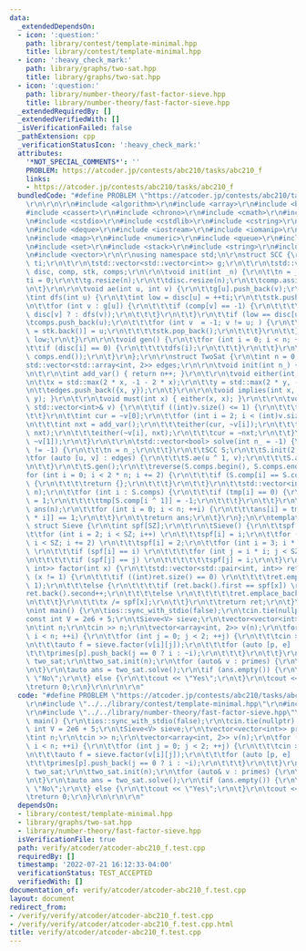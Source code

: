 ```yaml
---
data:
  _extendedDependsOn:
  - icon: ':question:'
    path: library/contest/template-minimal.hpp
    title: library/contest/template-minimal.hpp
  - icon: ':heavy_check_mark:'
    path: library/graphs/two-sat.hpp
    title: library/graphs/two-sat.hpp
  - icon: ':question:'
    path: library/number-theory/fast-factor-sieve.hpp
    title: library/number-theory/fast-factor-sieve.hpp
  _extendedRequiredBy: []
  _extendedVerifiedWith: []
  _isVerificationFailed: false
  _pathExtension: cpp
  _verificationStatusIcon: ':heavy_check_mark:'
  attributes:
    '*NOT_SPECIAL_COMMENTS*': ''
    PROBLEM: https://atcoder.jp/contests/abc210/tasks/abc210_f
    links:
    - https://atcoder.jp/contests/abc210/tasks/abc210_f
  bundledCode: "#define PROBLEM \"https://atcoder.jp/contests/abc210/tasks/abc210_f\"\
    \r\n\r\n\r\n#include <algorithm>\r\n#include <array>\r\n#include <bitset>\r\n\
    #include <cassert>\r\n#include <chrono>\r\n#include <cmath>\r\n#include <complex>\r\
    \n#include <cstdio>\r\n#include <cstdlib>\r\n#include <cstring>\r\n#include <ctime>\r\
    \n#include <deque>\r\n#include <iostream>\r\n#include <iomanip>\r\n#include <list>\r\
    \n#include <map>\r\n#include <numeric>\r\n#include <queue>\r\n#include <random>\r\
    \n#include <set>\r\n#include <stack>\r\n#include <string>\r\n#include <unordered_map>\r\
    \n#include <vector>\r\n\r\nusing namespace std;\n\r\nstruct SCC {\r\n\tint n,\
    \ ti;\r\n\t\r\n\tstd::vector<std::vector<int>> g;\r\n\t\r\n\tstd::vector<int>\
    \ disc, comp, stk, comps;\r\n\r\n\tvoid init(int _n) {\r\n\t\tn = _n;\r\n\t\t\
    ti = 0;\r\n\t\tg.resize(n);\r\n\t\tdisc.resize(n);\r\n\t\tcomp.assign(n, -1);\r\
    \n\t}\r\n\r\n\tvoid ae(int u, int v) {\r\n\t\tg[u].push_back(v);\r\n\t}\r\n\r\n\
    \tint dfs(int u) {\r\n\t\tint low = disc[u] = ++ti;\r\n\t\tstk.push_back(u);\r\
    \n\t\tfor (int v : g[u]) {\r\n\t\t\tif (comp[v] == -1) {\r\n\t\t\t\tlow = std::min(low,\
    \ disc[v] ? : dfs(v));\r\n\t\t\t}\r\n\t\t}\r\n\t\tif (low == disc[u]) {\r\n\t\t\
    \tcomps.push_back(u);\r\n\t\t\tfor (int v  = -1; v != u; ) {\r\n\t\t\t\tcomp[v\
    \ = stk.back()] = u;\r\n\t\t\t\tstk.pop_back();\r\n\t\t\t}\r\n\t\t}\r\n\t\treturn\
    \ low;\r\n\t}\r\n\r\n\tvoid gen() {\r\n\t\tfor (int i = 0; i < n; ++i) {\r\n\t\
    \t\tif (disc[i] == 0) {\r\n\t\t\t\tdfs(i);\r\n\t\t\t}\r\n\t\t}\r\n\t\treverse(comps.begin(),\
    \ comps.end());\r\n\t}\r\n};\r\n\r\nstruct TwoSat {\r\n\tint n = 0;\r\n\t\r\n\t\
    std::vector<std::array<int, 2>> edges;\r\n\r\n\tvoid init(int n_) { n = n_; }\r\
    \n\t\r\n\tint add_var() { return n++; }\r\n\t\r\n\tvoid either(int x, int y) {\r\
    \n\t\tx = std::max(2 * x, -1 - 2 * x);\r\n\t\ty = std::max(2 * y, -1 - 2 * y);\r\
    \n\t\tedges.push_back({x, y});\r\n\t}\r\n\r\n\tvoid implies(int x, int y) { either(~x,\
    \ y); }\r\n\t\r\n\tvoid must(int x) { either(x, x); }\r\n\t\r\n\tvoid at_most_one(const\
    \ std::vector<int>& v) {\r\n\t\tif ((int)v.size() <= 1) {\r\n\t\t\treturn;\r\n\
    \t\t}\r\n\t\tint cur = ~v[0];\r\n\t\tfor (int i = 2; i < (int)v.size(); ++i) {\r\
    \n\t\t\tint nxt = add_var();\r\n\t\t\teither(cur, ~v[i]);\r\n\t\t\teither(cur,\
    \ nxt);\r\n\t\t\teither(~v[i], nxt);\r\n\t\t\tcur = ~nxt;\r\n\t\t}\r\n\t\teither(cur,\
    \ ~v[1]);\r\n\t}\r\n\t\r\n\tstd::vector<bool> solve(int n_ = -1) {\r\n\t\tif (n_\
    \ != -1) {\r\n\t\t\tn = n_;\r\n\t\t}\r\n\t\tSCC S;\r\n\t\tS.init(2 * n);\r\n\t\
    \tfor (auto [u, v] : edges) {\r\n\t\t\tS.ae(u ^ 1, v);\r\n\t\t\tS.ae(v ^ 1, u);\r\
    \n\t\t}\r\n\t\tS.gen();\r\n\t\treverse(S.comps.begin(), S.comps.end());\r\n\t\t\
    for (int i = 0; i < 2 * n; i += 2) {\r\n\t\t\tif (S.comp[i] == S.comp[i ^ 1])\
    \ {\r\n\t\t\t\treturn {};\r\n\t\t\t}\r\n\t\t}\r\n\t\tstd::vector<int> tmp(2 *\
    \ n);\r\n\t\tfor (int i : S.comps) {\r\n\t\t\tif (tmp[i] == 0) {\r\n\t\t\t\ttmp[i]\
    \ = 1;\r\n\t\t\t\ttmp[S.comp[i ^ 1]] = -1;\r\n\t\t\t}\r\n\t\t}\r\n\t\tstd::vector<bool>\
    \ ans(n);\r\n\t\tfor (int i = 0; i < n; ++i) {\r\n\t\t\tans[i] = tmp[S.comp[2\
    \ * i]] == 1;\r\n\t\t}\r\n\t\treturn ans;\r\n\t}\r\n};\n\r\ntemplate <int SZ>\
    \ struct Sieve {\r\n\tint spf[SZ];\r\n\t\r\n\tSieve() {\r\n\t\tspf[1] = 1;\r\n\
    \t\tfor (int i = 2; i < SZ; i++) \r\n\t\t\tspf[i] = i;\r\n\t\tfor (int i = 4;\
    \ i < SZ; i += 2) \r\n\t\t\tspf[i] = 2;\r\n\t\tfor (int i = 3; i * i < SZ; i++)\
    \ \r\n\t\t\tif (spf[i] == i) \r\n\t\t\t\tfor (int j = i * i; j < SZ; j += i) \r\
    \n\t\t\t\t\tif (spf[j] == j) \r\n\t\t\t\t\t\tspf[j] = i;\r\n\t}\r\n\r\n\tstd::vector<std::pair<int,\
    \ int>> factor(int x) {\r\n\t\tstd::vector<std::pair<int, int>> ret;\r\n\t\twhile\
    \ (x != 1) {\r\n\t\t\tif ((int)ret.size() == 0) \r\n\t\t\t\tret.emplace_back(spf[x],\
    \ 1);\r\n\t\t\telse {\r\n\t\t\t\tif (ret.back().first == spf[x]) \r\n\t\t\t\t\t\
    ret.back().second++;\r\n\t\t\t\telse \r\n\t\t\t\t\tret.emplace_back(spf[x], 1);\r\
    \n\t\t\t}\r\n\t\t\tx /= spf[x];\r\n\t\t}\r\n\t\treturn ret;\r\n\t}\r\n};\r\n\r\
    \nint main() {\r\n\tios::sync_with_stdio(false);\r\n\tcin.tie(nullptr);\r\n\t\
    const int V = 2e6 + 5;\r\n\tSieve<V> sieve;\r\n\tvector<vector<int>> primes(V);\r\
    \n\tint n;\r\n\tcin >> n;\r\n\tvector<array<int, 2>> v(n);\r\n\tfor (int i = 0;\
    \ i < n; ++i) {\r\n\t\tfor (int j = 0; j < 2; ++j) {\r\n\t\t\tcin >> v[i][j];\r\
    \n\t\t\tauto f = sieve.factor(v[i][j]);\r\n\t\t\tfor (auto [p, e] : f) {\r\n\t\
    \t\t\tprimes[p].push_back(j == 0 ? i : ~i);\r\n\t\t\t}\r\n\t\t}\r\n\t}\r\n\tTwoSat\
    \ two_sat;\r\n\ttwo_sat.init(n);\r\n\tfor (auto& v : primes) {\r\n\t\ttwo_sat.at_most_one(v);\r\
    \n\t}\r\n\tauto ans = two_sat.solve();\r\n\tif (ans.empty()) {\r\n\t\tcout <<\
    \ \"No\";\r\n\t} else {\r\n\t\tcout << \"Yes\";\r\n\t}\r\n\tcout << '\\n';\r\n\
    \treturn 0;\r\n}\r\n\r\n\r\n"
  code: "#define PROBLEM \"https://atcoder.jp/contests/abc210/tasks/abc210_f\"\r\n\
    \r\n#include \"../../library/contest/template-minimal.hpp\"\r\n#include \"../../library/graphs/two-sat.hpp\"\
    \r\n#include \"../../library/number-theory/fast-factor-sieve.hpp\"\r\n\r\nint\
    \ main() {\r\n\tios::sync_with_stdio(false);\r\n\tcin.tie(nullptr);\r\n\tconst\
    \ int V = 2e6 + 5;\r\n\tSieve<V> sieve;\r\n\tvector<vector<int>> primes(V);\r\n\
    \tint n;\r\n\tcin >> n;\r\n\tvector<array<int, 2>> v(n);\r\n\tfor (int i = 0;\
    \ i < n; ++i) {\r\n\t\tfor (int j = 0; j < 2; ++j) {\r\n\t\t\tcin >> v[i][j];\r\
    \n\t\t\tauto f = sieve.factor(v[i][j]);\r\n\t\t\tfor (auto [p, e] : f) {\r\n\t\
    \t\t\tprimes[p].push_back(j == 0 ? i : ~i);\r\n\t\t\t}\r\n\t\t}\r\n\t}\r\n\tTwoSat\
    \ two_sat;\r\n\ttwo_sat.init(n);\r\n\tfor (auto& v : primes) {\r\n\t\ttwo_sat.at_most_one(v);\r\
    \n\t}\r\n\tauto ans = two_sat.solve();\r\n\tif (ans.empty()) {\r\n\t\tcout <<\
    \ \"No\";\r\n\t} else {\r\n\t\tcout << \"Yes\";\r\n\t}\r\n\tcout << '\\n';\r\n\
    \treturn 0;\r\n}\r\n\r\n\r\n"
  dependsOn:
  - library/contest/template-minimal.hpp
  - library/graphs/two-sat.hpp
  - library/number-theory/fast-factor-sieve.hpp
  isVerificationFile: true
  path: verify/atcoder/atcoder-abc210_f.test.cpp
  requiredBy: []
  timestamp: '2022-07-21 16:12:33-04:00'
  verificationStatus: TEST_ACCEPTED
  verifiedWith: []
documentation_of: verify/atcoder/atcoder-abc210_f.test.cpp
layout: document
redirect_from:
- /verify/verify/atcoder/atcoder-abc210_f.test.cpp
- /verify/verify/atcoder/atcoder-abc210_f.test.cpp.html
title: verify/atcoder/atcoder-abc210_f.test.cpp
---
```

